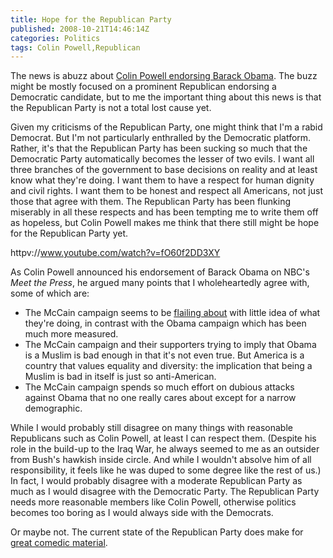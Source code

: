 ```yaml
---
title: Hope for the Republican Party
published: 2008-10-21T14:46:14Z
categories: Politics
tags: Colin Powell,Republican
---
```


<p>
The news is abuzz about <a href="http://www.nytimes.com/2008/10/20/us/politics/20campaign.html">Colin Powell endorsing Barack Obama</a>.  The buzz might be mostly focused on a prominent Republican endorsing a Democratic candidate, but to me the important thing about this news is that the Republican Party is not a total lost cause yet.
</p>

<!--more-->

<p>
Given my criticisms of the Republican Party, one might think that I'm a rabid Democrat.  But I'm not particularly enthralled by the Democratic platform.  Rather, it's that the Republican Party has been sucking so much that the Democratic Party automatically becomes the lesser of two evils.  I want all three branches of the government to base decisions on reality and at least know what they're doing.  I want them to have a respect for human dignity and civil rights.  I want them to be honest and respect all Americans, not just those that agree with them.  The Republican Party has been flunking miserably in all these respects and has been tempting me to write them off as hopeless, but Colin Powell makes me think that there still might be hope for the Republican Party yet.
</p>

httpv://www.youtube.com/watch?v=fO60f2DD3XY

<p>
As Colin Powell announced his endorsement of Barack Obama on NBC's <cite>Meet the Press</cite>, he argued many points that I wholeheartedly agree with, some of which are:
</p>

<ul>
<li>The McCain campaign seems to be <a href="/2008/10/incoherent-republican-campaigning/">flailing about</a> with little idea of what they're doing, in contrast with the Obama campaign which has been much more measured.</li>
<li>The McCain campaign and their supporters trying to imply that Obama is a Muslim is bad enough in that it's not even true.  But America is a country that values equality and diversity: the implication that being a Muslim is bad in itself is just so anti-American.</li>
<li>The McCain campaign spends so much effort on dubious attacks against Obama that no one really cares about except for a narrow demographic.</li>
</ul>

<p>
While I would probably still disagree on many things with reasonable Republicans such as Colin Powell, at least I can respect them.  (Despite his role in the build-up to the Iraq War, he always seemed to me as an outsider from Bush's hawkish inside circle.  And while I wouldn't absolve him of all responsibility, it feels like he was duped to some degree like the rest of us.)  In fact, I would probably disagree with a moderate Republican Party as much as I would disagree with the Democratic Party.  The Republican Party needs more reasonable members like Colin Powell, otherwise politics becomes too boring as I would always side with the Democrats.
</p>

<p>
Or maybe not.  The current state of the Republican Party does make for <a href="/2008/10/vote-mccain-for-president/">great comedic material</a>.
</p>

